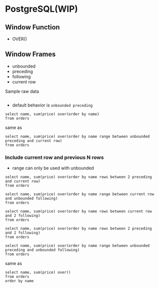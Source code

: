 # PostgreSQL\(WIP\)

## Window Function

* OVER\(\)

## 

## Window Frames

* unbounded
* preceding
* following
* current row

Sample raw data

```

```

* default behavior is `unbounded preceding`

```
select name, sum(price) over(order by name)
from orders
```

same as

```
select name, sum(price) over(order by name range between unbounded preceding and current row)
from orders
```

### Include current row and previous N rows

* range can only be used with unbounded

```
select name, sum(price) over(order by name rows between 2 preceding and current row)
from orders
```

```
select name, sum(price) over(order by name range between current row and unbounded following)
from orders
```

```
select name, sum(price) over(order by name rows between current row and 2 following)
from orders
```

```
select name, sum(price) over(order by name rows between 2 preceding and 2 following)
from orders
```

```
select name, sum(price) over(order by name range between unbounded preceding and unbounded following)
from orders
```

same as

```
select name, sum(price) over()
from orders
order by name
```



